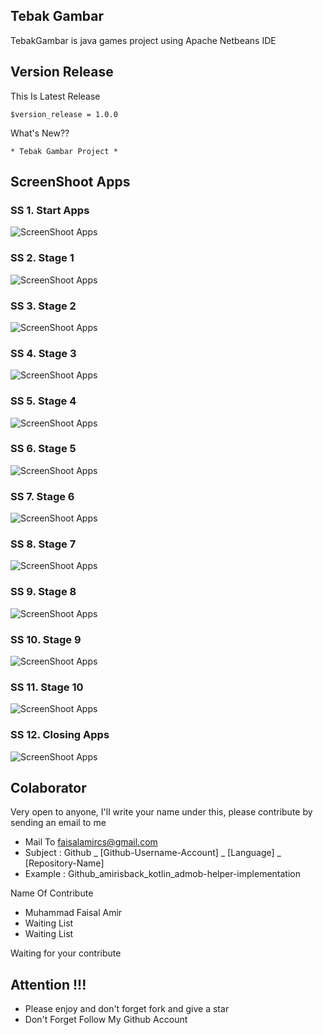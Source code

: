 ## Tebak Gambar
TebakGambar is java games project using Apache Netbeans IDE

## Version Release
This Is Latest Release

    $version_release = 1.0.0

What's New??

    * Tebak Gambar Project *

## ScreenShoot Apps

### SS 1. Start Apps
![ScreenShoot Apps](docs/image/ss_1.png?raw=true)

### SS 2. Stage 1
![ScreenShoot Apps](docs/image/ss_2.png?raw=true)

### SS 3. Stage 2
![ScreenShoot Apps](docs/image/ss_3.png?raw=true)

### SS 4. Stage 3
![ScreenShoot Apps](docs/image/ss_4.png?raw=true)

### SS 5. Stage 4
![ScreenShoot Apps](docs/image/ss_5.png?raw=true)

### SS 6. Stage 5
![ScreenShoot Apps](docs/image/ss_6.png?raw=true)

### SS 7. Stage 6
![ScreenShoot Apps](docs/image/ss_7.png?raw=true)

### SS 8. Stage 7
![ScreenShoot Apps](docs/image/ss_8.png?raw=true)

### SS 9. Stage 8
![ScreenShoot Apps](docs/image/ss_9.png?raw=true)

### SS 10. Stage 9
![ScreenShoot Apps](docs/image/ss_10.png?raw=true)

### SS 11. Stage 10
![ScreenShoot Apps](docs/image/ss_11.png?raw=true)

### SS 12. Closing Apps
![ScreenShoot Apps](docs/image/ss_12.png?raw=true)


## Colaborator
Very open to anyone, I'll write your name under this, please contribute by sending an email to me

- Mail To faisalamircs@gmail.com
- Subject : Github _ [Github-Username-Account] _ [Language] _ [Repository-Name]
- Example : Github_amirisback_kotlin_admob-helper-implementation

Name Of Contribute
- Muhammad Faisal Amir
- Waiting List
- Waiting List

Waiting for your contribute

## Attention !!!
- Please enjoy and don't forget fork and give a star
- Don't Forget Follow My Github Account
